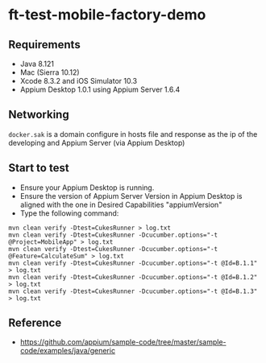 # ft-test-mobile-factory-demo

## Requirements
* Java 8.121
* Mac (Sierra 10.12)
* Xcode 8.3.2 and iOS Simulator 10.3
* Appium Desktop 1.0.1 using Appium Server 1.6.4

## Networking
`docker.sak` is a domain configure in hosts file and response as the ip of the developing and Appium Server (via Appium Desktop)

## Start to test
* Ensure your Appium Desktop is running.
* Ensure the version of Appium Server Version in Appium Desktop is aligned with the one in Desired Capabilities "appiumVersion"
* Type the following command:
```
mvn clean verify -Dtest=CukesRunner > log.txt
mvn clean verify -Dtest=CukesRunner -Dcucumber.options="-t @Project=MobileApp" > log.txt
mvn clean verify -Dtest=CukesRunner -Dcucumber.options="-t @Feature=CalculateSum" > log.txt
mvn clean verify -Dtest=CukesRunner -Dcucumber.options="-t @Id=B.1.1" > log.txt
mvn clean verify -Dtest=CukesRunner -Dcucumber.options="-t @Id=B.1.2" > log.txt
mvn clean verify -Dtest=CukesRunner -Dcucumber.options="-t @Id=B.1.3" > log.txt
```

## Reference
* https://github.com/appium/sample-code/tree/master/sample-code/examples/java/generic